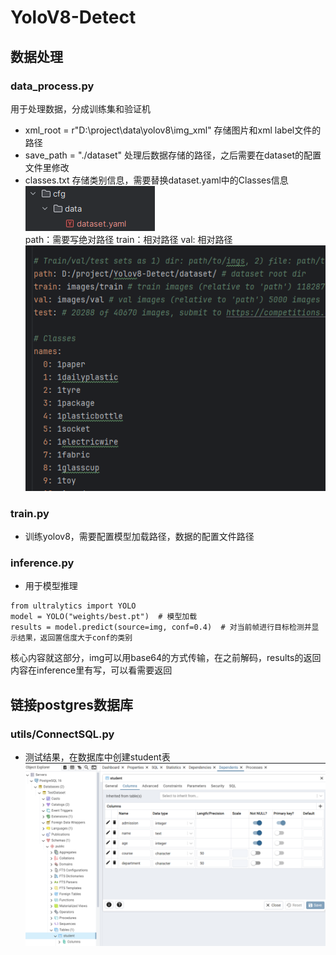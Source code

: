 # YoloV8-Detect

## 数据处理
### data_process.py
用于处理数据，分成训练集和验证机
* xml_root = r"D:\project\data\yolov8\img_xml" 存储图片和xml label文件的路径
* save_path = "./dataset" 处理后数据存储的路径，之后需要在dataset的配置文件里修改
* classes.txt 存储类别信息，需要替换dataset.yaml中的Classes信息\
![img.png](picture/img.png)\
path：需要写绝对路径
train：相对路径
val: 相对路径\
![img.png](picture/img1.png)
### train.py
* 训练yolov8，需要配置模型加载路径，数据的配置文件路径

### inference.py
* 用于模型推理

```commandline
from ultralytics import YOLO
model = YOLO("weights/best.pt")  # 模型加载
results = model.predict(source=img, conf=0.4)  # 对当前帧进行目标检测并显示结果，返回置信度大于conf的类别
```
核心内容就这部分，img可以用base64的方式传输，在之前解码，results的返回内容在inference里有写，可以看需要返回


## 链接postgres数据库
### utils/ConnectSQL.py
* 测试结果，在数据库中创建student表
![img.png](picture/img2.png)
